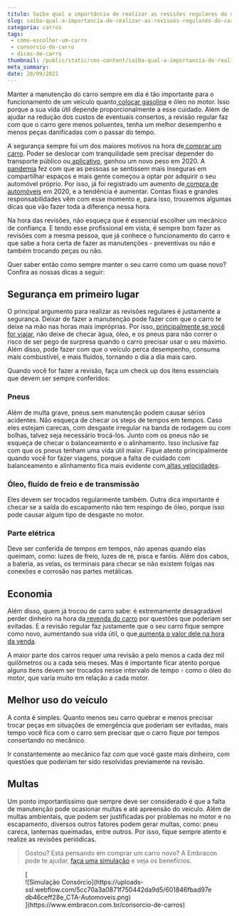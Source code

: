 ```yaml
---
titulo: Saiba qual a importância de realizar as revisões regulares do carro
slug: saiba-qual-a-importancia-de-realizar-as-revisoes-regulares-do-carro
categoria: carros
tags:
 - como-escolher-um-carro
 - consorcio-de-carro
 - dicas-de-carro
thumbnail: /public/static/cms-content/saiba-qual-a-importancia-de-realizar-as-revisoes-regulares-do-carro.jpg
meta_summary: 
date: 28/09/2021
---
```

Manter a manutenção do carro sempre em dia é tão importante para o funcionamento de um veículo quanto[ colocar gasolina](https://www.embracon.com.br/blog/afinal-quais-sao-os-carros-mais-economicos-do-mercado) e óleo no motor. Isso porque a sua vida útil depende proporcionalmente a esse cuidado. Além de ajudar na redução dos custos de eventuais consertos, a revisão regular faz com que o carro gere menos poluentes, tenha um melhor desempenho e menos peças danificadas com o passar do tempo.

A segurança sempre foi um dos maiores motivos na hora de[ comprar um carro](https://www.embracon.com.br/blog/4-motivos-para-voce-comprar-um-carro-novo). Poder se deslocar com tranquilidade sem precisar depender do transporte público ou[ aplicativo](https://www.embracon.com.br/blog/motorista-de-aplicativo-faca-um-consorcio), ganhou um novo peso em 2020. A[ pandemia](https://www.embracon.com.br/blog/habitos-de-consumo-antes-durante-e-pos-pandemia) fez com que as pessoas se sentissem mais inseguras em compartilhar espaços e mais gente começou a optar por adquirir o seu automóvel próprio. Por isso, já foi registrado um aumento de[ compra de automóveis](https://www.embracon.com.br/blog/carro-seminovo-guia-completo-para-comprar) em 2020, e a tendência é aumentar. Contas fixas e grandes responsabilidades vêm com esse momento e, para isso, trouxemos algumas dicas que vão fazer toda a diferença nessa hora.

Na hora das revisões, não esqueça que é essencial escolher um mecânico de confiança. E tendo esse profissional em vista, é sempre bom fazer as revisões com a mesma pessoa, que já conhece o funcionamento do carro e que sabe a hora certa de fazer as manutenções - preventivas ou não e também trocando peças ou não.

Quer saber então como sempre manter o seu carro como um quase novo? Confira as nossas dicas a seguir:

Segurança em primeiro lugar
---------------------------

O principal argumento para realizar as revisões regulares é justamente a segurança. Deixar de fazer a manutenção pode fazer com que o carro te deixe na mão nas horas mais impróprias. Por isso,[ principalmente se você for viajar](https://www.embracon.com.br/blog/3-lugares-incriveis-para-viajar-de-carro), não deixe de checar água, óleo, e os pneus para não correr o risco de ser pego de surpresa quando o carro precisar usar o seu máximo. Além disso, pode fazer com que o veículo perca desempenho, consuma mais combustível, e mais fluidos, tornando o dia a dia mais caro.

Quando você for fazer a revisão, faça um check up dos itens essenciais que devem ser sempre conferidos:

### Pneus

Além de multa grave, pneus sem manutenção podem causar sérios acidentes. Não esqueça de checar os steps de tempos em tempos. Caso eles estejam carecas, com desgaste irregular na banda de rodagem ou com bolhas, talvez seja necessário trocá-los. Junto com os pneus não se esqueça de checar o balanceamento e o alinhamento. Isso inclusive faz com que os pneus tenham uma vida útil maior. Fique atento principalmente quando você for fazer viagens, porque a falta de cuidado com balanceamento e alinhamento fica mais evidente com[ altas velocidades](https://www.embracon.com.br/blog/entenda-como-funciona-um-carro-com-motor-turbo).

### Óleo, fluído de freio e de transmissão

Eles devem ser trocados regularmente também. Outra dica importante é checar se a saída do escapamento não tem respingo de óleo, porque isso pode causar algum tipo de desgaste no motor.

### Parte elétrica

Deve ser conferida de tempos em tempos, não apenas quando elas queimam, como: luzes de freio, luzes de ré, pisca e faróis. Além dos cabos, a bateria, as velas, os terminais para checar se não existem folgas nas conexões e corrosão nas partes metálicas.

Economia
--------

Além disso, quem já trocou de carro sabe: é extremamente desagradável perder dinheiro na hora da[ revenda do carro](https://www.embracon.com.br/blog/como-vender-seu-carro) por questões que poderiam ser evitadas. E a revisão regular faz justamente que o seu carro fique sempre como novo, aumentando sua vida útil, o que[ aumenta o valor dele na hora da venda](https://www.embracon.com.br/blog/os-principais-cuidados-na-hora-de-vender-o-seu-carro).

A maior parte dos carros requer uma revisão a pelo menos a cada dez mil quilômetros ou a cada seis meses. Mas é importante ficar atento porque alguns itens devem ser trocados nesse intervalo de tempo - como o óleo do motor, que varia muito em relação a cada motor.

Melhor uso do veículo
---------------------

A conta é simples. Quanto menos seu carro quebrar e menos precisar trocar peças em situações de emergência que poderiam ser evitadas, mais tempo você fica com o carro sem precisar que o carro fique por tempos consertando no mecânico.

Ir constantemente ao mecânico faz com que você gaste mais dinheiro, com questões que poderiam ter sido resolvidas previamente na revisão.

Multas
------

Um ponto importantíssimo que sempre deve ser considerado é que a falta de manutenção pode ocasionar multas e até apreensão do veículo. Além de multas ambientais, que podem ser justificadas por problemas no motor e no escapamento, diversos outros fatores podem gerar multas, como: pneu careca, lanternas queimadas, entre outros. Por isso, fique sempre atento e realize as revisões periódicas.

> Gostou? Está pensando em comprar um carro novo? A Embracon pode te ajudar, [faça uma simulação](https://www.embracon.com.br/consorcio-de-carros) e veja os benefícios.

<figure class="w-richtext-figure-type-image w-richtext-align-center">[<div>![Simulação Consórcio](https://uploads-ssl.webflow.com/5cc70a3a0871f750442da9d5/601846fbad97edb46ceff28e_CTA-Automoveis.png)</div>](https://www.embracon.com.br/consorcio-de-carros)</figure>‍
